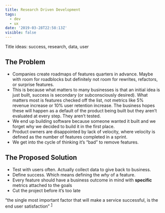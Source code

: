 ```yaml
---
title: Research Driven Development
tags:
  - dev
  - ux
date: '2019-03-28T22:58:13Z'
visible: false
---
```


Title ideas: success, research, data, user

## The Problem

- Companies create roadmaps of features quarters in advance. Maybe with room for roadblocks but definitely not room for rewrites, refactors, or surprise features.
- This is because what matters to many businesses is that an initial idea is just built, success is secondary (or subconsciously desired). What matters most is features checked off the list, not metrics like 5% revenue increase or 10% user retention increase. The business hopes these will happen as a default of the product being built but they aren’t evaluated at every step. They aren’t tested.
- We end up building software because someone wanted it built and we forget why we decided to build it in the first place.
- Product owners are disappointed by lack of velocity, where velocity is defined as the number of features completed in a sprint.
- We get into the cycle of thinking it’s “bad” to remove features.

## The Proposed Solution

- Test with users often. Actually collect data to give back to business.
- Define success. Which means defining the _why_ of a feature.
- Every feature should have a business outcome in mind with **specific** metrics attached to the goals
- Cut the project before it’s too late

“the single most important factor that will make a service successful, is the end user satisfaction” <sup>[1]</sup>

[1]: https://blog.inf.ed.ac.uk/sapm/2014/03/12/user-driven-development/
